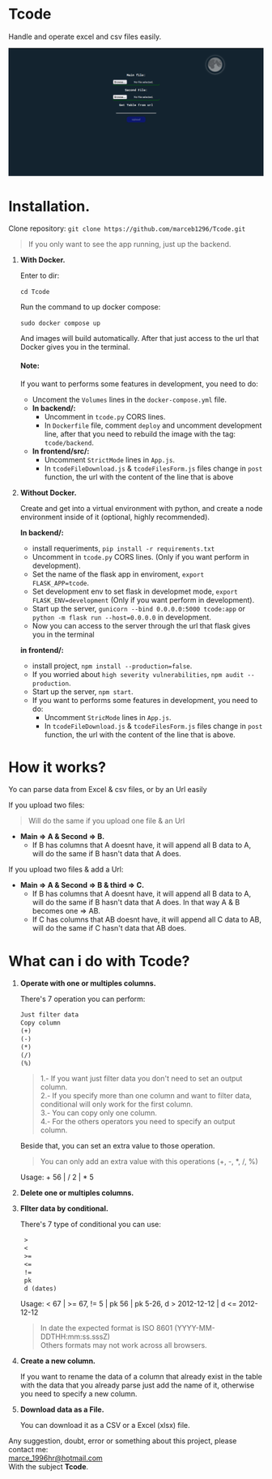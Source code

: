 # Tcode
Handle and operate excel and csv files easily.

![tcode](./tcode.gif)

# Installation.

Clone repository:
 `git clone https://github.com/marceb1296/Tcode.git`
 
 > If you only want to see the app running, just up the backend.
 
1. **With Docker.**

    Enter to dir:
    
    `cd Tcode`
    
    Run the command to up docker compose:
    
    `sudo docker compose up`
    
    And images will build automatically.
    After that just access to the url that Docker gives you in the terminal.
    
    #### Note:
    If you want to performs some features in development, you need to do:
    
    - Uncoment the `Volumes` lines in the `docker-compose.yml` file.
    - **In backend/:**
        - Uncomment in `tcode.py` CORS lines.
        - In `Dockerfile` file, comment `deploy` and uncomment development line, after that you need to rebuild the image with the tag: `tcode/backend`.
    - **In frontend/src/:**
        - Uncomment `StrictMode` lines in `App.js`.
        - In `tcodeFileDownload.js` & `tcodeFilesForm.js` files change in `post` function, the url with the content of the line that is above 


2. **Without Docker.**

    Create and get into a virtual environment with python, and create a node environment inside of it (optional, highly recommended).
    
    **In backend/:**
    - install requeriments, `pip install -r requirements.txt`
    - Uncomment in `tcode.py` CORS lines. (Only if you want perform in development).
    - Set the name of the flask app in enviroment, `export FLASK_APP=tcode`.
    - Set development env to set flask in developmet mode, `export FLASK_ENV=development` (Only if you want perform in development).
    - Start up the server, `gunicorn --bind 0.0.0.0:5000 tcode:app` or `python -m flask run --host=0.0.0.0` in development.
    - Now you can access to the server through the url that flask gives you in the terminal
    
    **in frontend/:**
    - install project, `npm install --production=false`.
    - If you worried about `high severity vulnerabilities`, `npm audit --production`.
    - Start up the server, `npm start`.
    - If you want to performs some features in development, you need to do:
        - Uncomment `StricMode` lines in `App.js`.
        - In `tcodeFileDownload.js` & `tcodeFilesForm.js` files change in `post` function, the url with the content of the line that is above.

# How it works?

Yo can parse data from Excel & csv files, or by an Url easily

If you upload two files: 
> Will do the same if you upload one file & an Url
- **Main => A & Second => B.**
  - If B has columns that A doesnt have, it will append all B data to A, will do the same if B hasn't data that A does.

If you upload two files & add a Url:
- **Main => A & Second => B & third => C.**
  - If B has columns that A doesnt have, it will append all B data to A, will do the same if B hasn't data that A does. In that way A & B becomes one => AB.
  - If C has columns that AB doesnt have, it will append all C data to AB, will do the same if C hasn't data that AB does.

# What can i do with Tcode?

1. **Operate with one or multiples columns.**

    There's 7 operation you can perform:
      
       Just filter data 
       Copy column      
       (+)              
       (-)              
       (*)              
       (/)              
       (%)              
    
    > 1.- If you want just filter data you don't need to set an output column.<br>
    2.- If you specify more than one column and want to filter data, conditional will only work for the first column.<br>
    3.- You can copy only one column.<br>
    4.- For the others operators you need to specify an output column.

    Beside that, you can set an extra value to those operation.
    > You can only add an extra value with this operations (+, -, *, /, %)

    Usage: + 56 | / 2 | * 5

2. **Delete one or multiples columns.**
3. **FIlter data by conditional.**

    There's 7 type of conditional you can use:

        >
        <
        >=
        <=
        !=
        pk
        d (dates)
        
    Usage: < 67 | >= 67, != 5 | pk 56 | pk 5-26, d > 2012-12-12 | d <= 2012-12-12
    > In date the expected format is ISO 8601 (YYYY-MM-DDTHH:mm:ss.sssZ)<br>
    Others formats may not work across all browsers.
4. **Create a new column.**

    If you want to rename the data of a column that already exist in the table with the data that you already parse just add the name of it, otherwise you need to specify a new column.
    
5. **Download data as a File.**

    You can download it as a CSV or a Excel (xlsx) file.


Any suggestion, doubt, error or something about this project, please contact me:<br>
marce_1996hr@hotmail.com<br>
With the subject **Tcode**.

